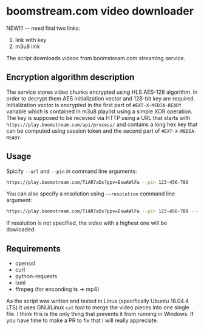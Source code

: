 # boomstream.com video downloader
NEW!!! -- need find two links:
1) link with key
2) m3u8 link




The script downloads videos from boomstream.com streaming service.

## Encryption algorithm description

The service stores video chunks encrypted using HLS AES-128 algorithm. In order to decrypt
them AES initialization vector and 128-bit key are required. Initialization vector is encrypted
in the first part of `#EXT-X-MEDIA-READY` variable which is contained in m3u8 playlist using a
simple XOR operation. The key is supposed to be recevied via HTTP using a URL that starts with
`https://play.boomstream.com/api/process/` and contains a long hex key that can be computed
using session token and the second part of `#EXT-X-MEDIA-READY`.

## Usage

Spicify `--url` and `--pin` in command line arguments:

```bash
https://play.boomstream.com/TiAR7aDs?ppv=EswAWlFa --pin 123-456-789
```

You can also specify a resolution using `--resolution` command line argument:

```bash
https://play.boomstream.com/TiAR7aDs?ppv=EswAWlFa --pin 123-456-789 --resolution "640x360"
```

If resolution is not specified, the video with a highest one will be dowloaded.

## Requirements

* openssl
* curl
* python-requests
* lxml
* ffmpeg (for enconding ts -> mp4)

As the script was written and tested in Linux (specifically Ubuntu 18.04.4 LTS) it uses GNU/Linux
`cat` tool to merge the video pieces into one single file. I think this is the only thing that prevents
it from running in Windows. If you have time to make a PR to fix that I will really appreciate.
